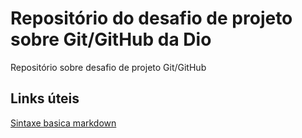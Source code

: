 # Repositório do desafio de projeto sobre Git/GitHub da Dio
Repositório sobre desafio de projeto Git/GitHub

## Links úteis

[Sintaxe basica markdown](https://www.markdownguide.org/basic-syntax/)
